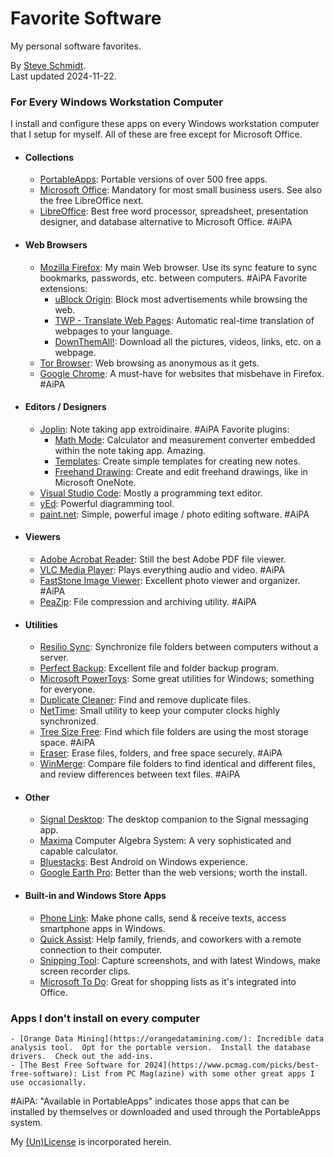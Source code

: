 
# Favorite Software
My personal software favorites.

By [Steve Schmidt](mailto:steve@czmyt.com).<br />
Last updated 2024-11-22.

### For Every Windows Workstation Computer

I install and configure these apps on every Windows workstation computer that I setup for myself.
All of these are free except for Microsoft Office.

- #### Collections
    - [PortableApps](https://portableapps.com/): Portable versions of over 500 free apps.
    - [Microsoft Office](https://www.microsoft.com/en-us/microsoft-365/): Mandatory for most small business users.  See also the free LibreOffice next.
    - [LibreOffice](https://www.libreoffice.org/): Best free word processor, spreadsheet, presentation designer, and database alternative to Microsoft Office. #AiPA
- #### Web Browsers
    - [Mozilla Firefox](https://www.mozilla.org/en-US/firefox/new/): My main Web browser. Use its sync feature to sync bookmarks, passwords, etc. between computers. #AiPA  Favorite extensions:
        - [uBlock Origin](https://ublockorigin.com/): Block most advertisements while browsing the web.
        - [TWP - Translate Web Pages](https://addons.mozilla.org/en-US/firefox/addon/traduzir-paginas-web/): Automatic real-time translation of webpages to your language.
        - [DownThemAll!](https://www.downthemall.org/): Download all the pictures, videos, links, etc. on a webpage.
    - [Tor Browser](https://www.torproject.org/download/): Web browsing as anonymous as it gets.
    - [Google Chrome](https://www.google.com/chrome/index.html): A must-have for websites that misbehave in Firefox. #AiPA
- #### Editors / Designers
    - [Joplin](https://joplinapp.org/): Note taking app extroidinaire. #AiPA  Favorite plugins:
        - [Math Mode](https://github.com/CalebJohn/joplin-math-mode): Calculator and measurement converter embedded within the note taking app.  Amazing.
        - [Templates](https://github.com/joplin/plugin-templates): Create simple templates for creating new notes.
        - [Freehand Drawing](https://github.com/personalizedrefrigerator/joplin-plugin-freehand-drawing): Create and edit freehand drawings, like in Microsoft OneNote.
    - [Visual Studio Code](https://code.visualstudio.com/): Mostly a programming text editor.
    - [yEd](https://www.yworks.com/products/yed): Powerful diagramming tool. 
    - [paint.net](https://getpaint.net/): Simple, powerful image / photo editing software. #AiPA
- #### Viewers
    - [Adobe Acrobat Reader](https://get.adobe.com/reader/): Still the best Adobe PDF file viewer.
    - [VLC Media Player](https://www.videolan.org/vlc/): Plays everything audio and video. #AiPA
    - [FastStone Image Viewer](https://www.faststone.org/): Excellent photo viewer and organizer. #AiPA
    - [PeaZip](https://peazip.github.io/): File compression and archiving utility. #AiPA
- #### Utilities
    - [Resilio Sync](https://www.resilio.com/sync/): Synchronize file folders between computers without a server.
    - [Perfect Backup](https://www.perfect-backup.com/): Excellent file and folder backup program.
    - [Microsoft PowerToys](https://learn.microsoft.com/en-us/windows/powertoys/): Some great utilities for Windows; something for everyone.
    - [Duplicate Cleaner](https://www.digitalvolcano.co.uk/dcdownload_versions.html): Find and remove duplicate files.
    - [NetTime](https://timesynctool.com/): Small utility to keep your computer clocks highly synchronized.
    - [Tree Size Free](https://www.jam-software.com/treesize_free): Find which file folders are using the most storage space. #AiPA
    - [Eraser](https://sourceforge.net/projects/eraser/): Erase files, folders, and free space securely. #AiPA
    - [WinMerge](https://winmerge.org/): Compare file folders to find identical and different files, and review differences between text files. #AiPA
- #### Other
    - [Signal Desktop](https://signal.org/download/): The desktop companion to the Signal messaging app.
    - [Maxima](https://maxima.sourceforge.io/) Computer Algebra System: A very sophisticated and capable calculator.
    - [Bluestacks](https://www.bluestacks.com/): Best Android on Windows experience.
    - [Google Earth Pro](https://www.google.com/earth/about/versions/): Better than the web versions; worth the install.
- #### Built-in and Windows Store Apps
    - [Phone Link](https://www.microsoft.com/en-us/windows/sync-across-your-devices): Make phone calls, send & receive texts, access smartphone apps in Windows.
    - [Quick Assist](https://apps.microsoft.com/detail/9p7bp5vnwkx5?hl=en-us&gl=US): Help family, friends, and coworkers with a remote connection to their computer.
    - [Snipping Tool](https://www.microsoft.com/en-us/windows/tips/snipping-tool): Capture screenshots, and with latest Windows, make screen recorder clips.
    - [Microsoft To Do](https://apps.microsoft.com/detail/9nblggh5r558?hl=en-us&gl=US): Great for shopping lists as it's integrated into Office.

### Apps I don't install on every computer

    - [Orange Data Mining](https://orangedatamining.com/): Incredible data analysis tool.  Opt for the portable version.  Install the database drivers.  Check out the add-ins.
    - [The Best Free Software for 2024](https://www.pcmag.com/picks/best-free-software): List from PC Mag(azine) with some other great apps I use occasionally.

#AiPA: "Available in PortableApps" indicates those apps that can be installed by themselves or downloaded and used through the PortableApps system.

My [(Un)License](UNLICENSE.md) is incorporated herein.
